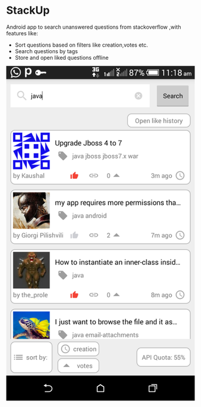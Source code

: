# StackUp
Android app to search unanswered questions from stackoverflow ,with features like:

* Sort questions based on filters like creation,votes etc. 
* Search questions by tags
* Store and open liked questions offline

![alt text](https://github.com/ayansome1/StackUp/blob/master/screenshot.png)


